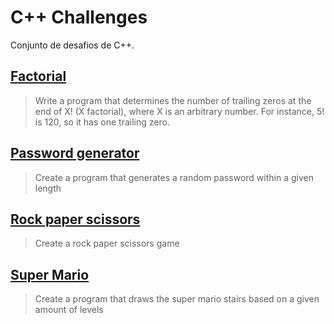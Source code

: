 # C++ Challenges

Conjunto de desafios de C++.

## [Factorial](https://github.com/docafavarato/cpp-challenges/tree/main/Factorial)
> Write a program that determines the number of trailing zeros at the end of X! (X factorial), where X is an arbitrary number. For instance, 5! is 120, so it has one trailing zero.
## [Password generator](https://github.com/docafavarato/cpp-challenges/tree/main/Password%20generator)
> Create a program that generates a random password within a given length
## [Rock paper scissors](https://github.com/docafavarato/cpp-challenges/tree/main/Rock%20paper%20scissors)
> Create a rock paper scissors game
## [Super Mario](https://github.com/docafavarato/cpp-challenges/tree/main/Super%20Mario)
> Create a program that draws the super mario stairs based on a given amount of levels
